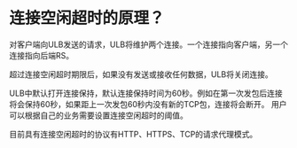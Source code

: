 

# 连接空闲超时的原理？

对客户端向ULB发送的请求，ULB将维护两个连接。一个连接指向客户端，另一个连接指向后端RS。

超过连接空闲超时期限后，如果没有发送或接收任何数据，ULB将关闭连接。 

ULB中默认打开连接保持，默认连接保持时间为60秒。例如在第一次发包后连接将会保持60秒，如果距上一次发包60秒内没有新的TCP包，连接将会断开。 用户可以根据自己的业务需要设置连接空闲超时的阈值。

目前具有连接空闲超时的协议有HTTP、HTTPS、TCP的请求代理模式。

